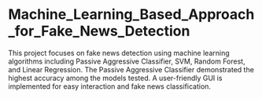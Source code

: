 # Machine_Learning_Based_Approach_for_Fake_News_Detection
This project focuses on fake news detection using machine learning algorithms including Passive Aggressive Classifier, SVM, Random Forest, and Linear Regression. The Passive Aggressive Classifier demonstrated the highest accuracy among the models tested. A user-friendly GUI is implemented for easy interaction and  fake news classification.
